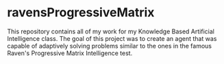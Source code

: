 # ravensProgressiveMatrix

This repository contains all of my work for my Knowledge Based Artificial Intelligence class. The goal of this project was to create an agent that was capable of adaptively solving problems similar to the ones in the famous Raven's Progressive Matrix Intelligence test.
